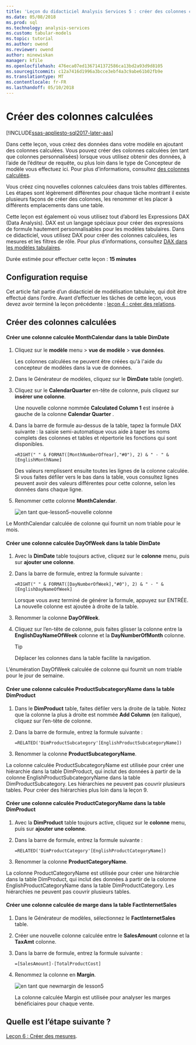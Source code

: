 ```yaml
---
title: 'Leçon du didacticiel Analysis Services 5 : créer des colonnes calculées | Documents Microsoft'
ms.date: 05/08/2018
ms.prod: sql
ms.technology: analysis-services
ms.custom: tabular-models
ms.topic: tutorial
ms.author: owend
ms.reviewer: owend
author: minewiskan
manager: kfile
ms.openlocfilehash: 476eca07ed1367141372586ca13bd2a93d9d8105
ms.sourcegitcommit: c12a7416d1996a3bcce3ebf4a3c9abe61b02fb9e
ms.translationtype: MT
ms.contentlocale: fr-FR
ms.lasthandoff: 05/10/2018
---
```

# <a name="create-calculated-columns"></a>Créer des colonnes calculées

[!INCLUDE[ssas-appliesto-sql2017-later-aas](../../includes/ssas-appliesto-sql2017-later-aas.md)]

Dans cette leçon, vous créez des données dans votre modèle en ajoutant des colonnes calculées. Vous pouvez créer des colonnes calculées (en tant que colonnes personnalisées) lorsque vous utilisez obtenir des données, à l’aide de l’éditeur de requête, ou plus loin dans le type de Concepteur de modèle vous effectuez ici. Pour plus d’informations, consultez [des colonnes calculées](../tabular-models/ssas-calculated-columns.md).
  
Vous créez cinq nouvelles colonnes calculées dans trois tables différentes. Les étapes sont légèrement différentes pour chaque tâche montrant il existe plusieurs façons de créer des colonnes, les renommer et les placer à différents emplacements dans une table.  

Cette leçon est également où vous utilisez tout d’abord les Expressions DAX (Data Analysis). DAX est un langage spéciaux pour créer des expressions de formule hautement personnalisables pour les modèles tabulaires. Dans ce didacticiel, vous utilisez DAX pour créer des colonnes calculées, les mesures et les filtres de rôle. Pour plus d’informations, consultez [DAX dans les modèles tabulaires](../tabular-models/understanding-dax-in-tabular-models-ssas-tabular.md). 
  
Durée estimée pour effectuer cette leçon : **15 minutes**  
  
## <a name="prerequisites"></a>Configuration requise  

Cet article fait partie d’un didacticiel de modélisation tabulaire, qui doit être effectué dans l’ordre. Avant d’effectuer les tâches de cette leçon, vous devez avoir terminé la leçon précédente : [leçon 4 : créer des relations](../tutorial-tabular-1400/as-lesson-4-create-relationships.md). 
  
## <a name="create-calculated-columns"></a>Créer des colonnes calculées  
  
#### <a name="create-a-monthcalendar-calculated-column-in-the-dimdate-table"></a>Créer une colonne calculée MonthCalendar dans la table DimDate  
  
1.  Cliquez sur le **modèle** menu > **vue de modèle** > **vue données**.  
  
    Les colonnes calculées ne peuvent être créées qu'à l'aide du concepteur de modèles dans la vue de données.  
  
2.  Dans le Générateur de modèles, cliquez sur le **DimDate** table (onglet).  
  
3.  Cliquez sur le **CalendarQuarter** en-tête de colonne, puis cliquez sur **insérer une colonne**.  
  
    Une nouvelle colonne nommée **Calculated Column 1** est insérée à gauche de la colonne **Calendar Quarter** .  
  
4.  Dans la barre de formule au-dessus de la table, tapez la formule DAX suivante : la saisie semi-automatique vous aide à taper les noms complets des colonnes et tables et répertorie les fonctions qui sont disponibles.  
  
    ```  
    =RIGHT(" " & FORMAT([MonthNumberOfYear],"#0"), 2) & " - " & [EnglishMonthName]  
    ``` 
  
    Des valeurs remplissent ensuite toutes les lignes de la colonne calculée. Si vous faites défiler vers le bas dans la table, vous consultez lignes peuvent avoir des valeurs différentes pour cette colonne, selon les données dans chaque ligne.    
  
5.  Renommer cette colonne **MonthCalendar**. 

    ![en tant que-lesson5-nouvelle colonne](../tutorial-tabular-1400/media/as-lesson5-newcolumn.png) 
  
Le MonthCalendar calculée de colonne qui fournit un nom triable pour le mois.  
  
#### <a name="create-a-dayofweek-calculated-column-in-the-dimdate-table"></a>Créer une colonne calculée DayOfWeek dans la table DimDate  
  
1.  Avec la **DimDate** table toujours active, cliquez sur le **colonne** menu, puis sur **ajouter une colonne**.  
  
2.  Dans la barre de formule, entrez la formule suivante :  
    
    ```
    =RIGHT(" " & FORMAT([DayNumberOfWeek],"#0"), 2) & " - " & [EnglishDayNameOfWeek]  
    ```
    
    Lorsque vous avez terminé de générer la formule, appuyez sur ENTRÉE. La nouvelle colonne est ajoutée à droite de la table.  
  
3.  Renommer la colonne **DayOfWeek**.  
  
4.  Cliquez sur l’en-tête de colonne, puis faites glisser la colonne entre la **EnglishDayNameOfWeek** colonne et la **DayNumberOfMonth** colonne.  
  
    > [!TIP]  
    > Déplacer les colonnes dans la table facilite la navigation.  
  
L’énumération DayOfWeek calculée de colonne qui fournit un nom triable pour le jour de semaine.  
  
#### <a name="create-a-productsubcategoryname-calculated-column-in-the-dimproduct-table"></a>Créer une colonne calculée ProductSubcategoryName dans la table DimProduct  
  
  
1.  Dans le **DimProduct** table, faites défiler vers la droite de la table. Notez que la colonne la plus à droite est nommée **Add Column** (en italique), cliquez sur l’en-tête de colonne.  
  
2.  Dans la barre de formule, entrez la formule suivante :  
    
    ```
    =RELATED('DimProductSubcategory'[EnglishProductSubcategoryName])  
    ```
  
3.  Renommer la colonne **ProductSubcategoryName**.  
  
La colonne calculée ProductSubcategoryName est utilisée pour créer une hiérarchie dans la table DimProduct, qui inclut des données à partir de la colonne EnglishProductSubcategoryName dans la table DimProductSubcategory. Les hiérarchies ne peuvent pas couvrir plusieurs tables. Pour créer des hiérarchies plus loin dans la leçon 9.  
  
#### <a name="create-a-productcategoryname-calculated-column-in-the-dimproduct-table"></a>Créer une colonne calculée ProductCategoryName dans la table DimProduct  
  
1.  Avec la **DimProduct** table toujours active, cliquez sur le **colonne** menu, puis sur **ajouter une colonne**.  
  
2.  Dans la barre de formule, entrez la formule suivante :  
  
    ```
    =RELATED('DimProductCategory'[EnglishProductCategoryName]) 
    ```
    
3.  Renommer la colonne **ProductCategoryName**.  
  
La colonne ProductCategoryName est utilisée pour créer une hiérarchie dans la table DimProduct, qui inclut des données à partir de la colonne EnglishProductCategoryName dans la table DimProductCategory. Les hiérarchies ne peuvent pas couvrir plusieurs tables.  
  
#### <a name="create-a-margin-calculated-column-in-the-factinternetsales-table"></a>Créer une colonne calculée de marge dans la table FactInternetSales  
  
1.  Dans le Générateur de modèles, sélectionnez le **FactInternetSales** table.  
  
2.  Créer une nouvelle colonne calculée entre le **SalesAmount** colonne et la **TaxAmt** colonne.  
  
3.  Dans la barre de formule, entrez la formule suivante :  
  
    ```
    =[SalesAmount]-[TotalProductCost]
    ``` 

4.  Renommez la colonne en **Margin**.  
 
      ![en tant que newmargin de lesson5](../tutorial-tabular-1400/media/as-lesson5-newmargin.png)
      
    La colonne calculée Margin est utilisée pour analyser les marges bénéficiaires pour chaque vente.  
  
## <a name="whats-next"></a>Quelle est l’étape suivante ?

[Leçon 6 : Créer des mesures](../tutorial-tabular-1400/as-lesson-6-create-measures.md).
  
  
  

